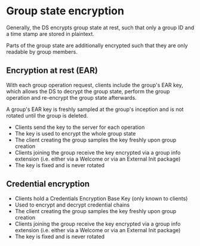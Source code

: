 # Group state encryption

Generally, the DS encrypts group state at rest, such that only a group ID and a time stamp are stored in plaintext.

Parts of the group state are additionally encrypted such that they are only readable by group members.

## Encryption at rest (EAR)

With each group operation request, clients include the group's EAR key, which allows the DS to decrypt the group state, perform the group operation and re-encrypt the group state afterwards.

A group's EAR key is freshly sampled at the group's inception and is not rotated until the group is deleted.

* Clients send the key to the server for each operation
* The key is used to encrypt the whole group state
* The client creating the group samples the key freshly upon group creation
* Clients joining the group receive the key encrypted via a group info extension (i.e. either via a Welcome or via an External Init package)
* The key is fixed and is never rotated

## Credential encryption

* Clients hold a Credentials Encryption Base Key (only known to clients)
* Used to encrypt and decrypt credential chains
* The client creating the group samples the key freshly upon group creation
* Clients joining the group receive the key encrypted via a group info extension (i.e. either via a Welcome or via an External Init package)
* The key is fixed and is never rotated
